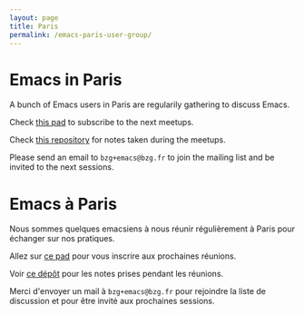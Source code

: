 ```yaml
---
layout: page
title: Paris
permalink: /emacs-paris-user-group/
---
```


# Emacs in Paris

A bunch of Emacs users in Paris are regularily gathering to discuss
Emacs.

Check [this pad](https://annuel.framapad.org/p/emacspourtousaparis) to
subscribe to the next meetups.

Check [this repository](https://gitlab.com/bzg2/emacsparis) for notes
taken during the meetups.

Please send an email to `bzg+emacs@bzg.fr` to join the mailing list
and be invited to the next sessions.

# Emacs à Paris

Nous sommes quelques emacsiens à nous réunir régulièrement à Paris
pour échanger sur nos pratiques.

Allez sur [ce pad](https://annuel.framapad.org/p/emacspourtousaparis)
pour vous inscrire aux prochaines réunions.

Voir [ce dépôt](https://gitlab.com/bzg2/emacsparis) pour les notes
prises pendant les réunions.

Merci d'envoyer un mail à `bzg+emacs@bzg.fr` pour rejoindre la liste
de discussion et pour être invité aux prochaines sessions.

